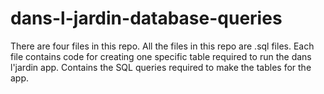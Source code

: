 # dans-l-jardin-database-queries
There are four files in this repo.
All the files in this repo are .sql files.
Each file contains code for creating one specific table required to run the dans l'jardin app.
Contains the SQL queries required to make the tables for the app.
